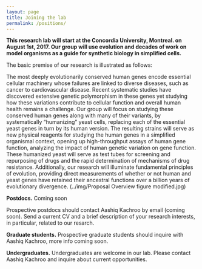 ```yaml
---
layout: page
title: Joining the lab
permalink: /positions/
---
```



<a id="postdocs"></a>
**This research lab will start at the Concordia University, Montreal. on August 1st, 2017. Our group will use evolution and decades of work on model organisms as a guide for synthetic biology in simplified cells.**

The basic premise of our research is illustrated as follows:

The most deeply evolutionarily conserved human genes encode essential cellular machinery whose failures are linked to diverse diseases, such as cancer to cardiovascular disease. Recent systematic studies have discovered extensive genetic polymorphism in these genes yet studying how these variations contribute to cellular function and overall human health remains a challenge. Our group will focus on studying these conserved human genes along with many of their variants, by systematically “humanizing” yeast cells, replacing each of the essential yeast genes in turn by its human version. The resulting strains will serve as new physical reagents for studying the human genes in a simplified organismal context, opening up high-throughput assays of human gene function, analyzing the impact of human genetic variation on gene function. These humanized yeast will serve as test tubes for screening and repurposing of drugs and the rapid determination of mechanisms of drug resistance. Additionally, our research will illuminate fundamental principles of evolution, providing direct measurements of whether or not human and yeast genes have retained their ancestral functions over a billion years of evolutionary divergence. (../img/Proposal Overview figure modified.jpg)


**Postdocs.**
Coming soon

Prospective postdocs should contact Aashiq Kachroo by email (coming soon). Send a current CV and a brief description of your research interests, in particular, related to our resarch. 

**Graduate students.**
Prospective graduate students should inquire with Aashiq Kachroo, more info coming soon.

**Undergraduates.**
Undergraduates are welcome in our lab. Please contact Aashiq Kachroo and inquire about current opportunities.
